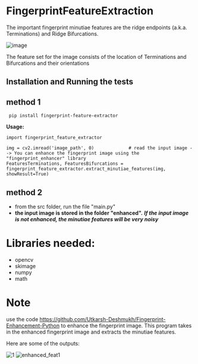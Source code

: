 # FingerprintFeatureExtraction
The important fingerprint minutiae features are the ridge endpoints (a.k.a. Terminations) and Ridge Bifurcations.

![image](https://user-images.githubusercontent.com/13918778/35665327-9ddbd220-06da-11e8-8fa9-1f5444ee2036.png)

The feature set for the image consists of the location of Terminations and Bifurcations and their orientations

## Installation and Running the tests

 ## method 1
 ```
  pip install fingerprint-feature-extractor
 ```
 
 **Usage:**
  ```
  import fingerprint_feature_extractor

  img = cv2.imread('image_path', 0)				# read the input image --> You can enhance the fingerprint image using the "fingerprint_enhancer" library
  FeaturesTerminations, FeaturesBifurcations = fingerprint_feature_extractor.extract_minutiae_features(img, showResult=True)
  ```
 ## method 2
- from the src folder, run the file "main.py"
- **the input image is stored in the folder "enhanced".**
***If the input image is not enhanced, the minutiae features will be very noisy***

# Libraries needed:
- opencv
- skimage
- numpy
- math

# Note
use the code https://github.com/Utkarsh-Deshmukh/Fingerprint-Enhancement-Python to enhance the fingerprint image.
This program takes in the enhanced fingerprint image and extracts the minutiae features.

Here are some of the outputs:


![1](https://user-images.githubusercontent.com/13918778/35665568-ae1fdb6c-06db-11e8-937b-33d7445c931d.jpg)   ![enhanced_feat1](https://user-images.githubusercontent.com/13918778/35665578-baddaf82-06db-11e8-8638-d24de65acd31.jpg)


